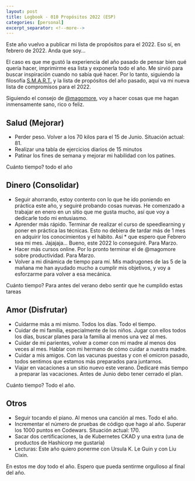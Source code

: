 ```yaml
---
layout: post
title: Logbook - 010 Propósitos 2022 (ESP)
categories: [personal]
excerpt_separator: <!--more-->
---
```




Este año vuelvo a publicar mi lista de propósitos para el 2022.  Eso sí, en febrero de 2022.  Anda que soy...

El caso es que me gustó la experiencia del año pasado de pensar bien qué quería hacer, imprimirme esa lista y exponerla todo el año.  Me sirvió para buscar inspiración cuando no sabía qué hacer.  Por lo tanto, siguiendo la filosofía [S.M.A.R.T.](https://www.goalsontrack.com/blog/2013/02/07/smart-goals/) y la lista de propósitos del año pasado, aquí va mi nueva lista de compromisos para el 2022.

Siguiendo el consejo de [@magomore](https://twitter.com/magomore), voy a hacer cosas que me hagan inmensamente sano, rico o feliz.

<!--more-->

## Salud (Mejorar)

* Perder peso.  Volver a los 70 kilos para el 15 de Junio. Situación actual: 81.
* Realizar una tabla de ejercicios diarios de 15 minutos
* Patinar los fines de semana y mejorar mi habilidad con los patines.


Cuánto tiempo? todo el año

## Dinero (Consolidar)

* Seguir ahorrando, estoy contento con lo que he ido poniendo en práctica este año, y seguiré probando cosas nuevas.  He comenzado a trabajar en enero en un sitio que me gusta mucho, así que voy a dedicarle todo mi entusiasmo.
* Aprender más rápido.  Terminar de realizar el curso de speedlearning y poner en práctica las técnicas.  Esto no debiera de tardar más de 1 mes en adquirir los conocimientos y el hábito.  Así * que espero que Febrero sea mi mes.   Jajajaja... Bueno, este 2022 lo conseguiré.  Para Marzo.
* Hacer más cursos online.  Por lo pronto terminar el de @magomore sobre productividad.  Para Marzo.
* Volver a mi dinámica de tiempo para mí.  Mis madrugones de las 5 de la mañana me han ayudado mucho a cumplir mis objetivos, y voy a esforzarme para volver a esa mecánica.

Cuánto tiempo? Para antes del verano debo sentir que he cumplido estas tareas

## Amor (Disfrutar)

* Cuidarme más a mi mismo. Todos los días. Todo el tiempo.
* Cuidar de mi familia, especialmente de los niños.  Jugar con ellos todos los días, buscar planes para la familia al menos una vez al mes.
* Cuidar de mi parientes, volver a comer con mi madre al menos dos veces al mes.  Hablar con mi hermano de cómo cuidar a nuestra madre.  
* Cuidar a mis amigos.  Con las vacunas puestas y con el omicron pasado, todos sentimos que estamos más preparados para juntarnos.
* Viajar en vacaciones a un sitio nuevo este verano.  Dedicaré más tiempo a preparar las vacaciones.  Antes de Junio debo tener cerrado el plan.

Cuánto tiempo? Todo el año.

## Otros

* Seguir tocando el piano.  Al menos una canción al mes.  Todo el año.
* Incrementar el número de pruebas de código que hago al año.  Superar los 1000 puntos en Codewars. Situación actual: 170.
* Sacar dos certificaciones, la de Kubernetes CKAD y una extra (una de productos de Hashicorp me gustaría)
* Lecturas: Este año quiero ponerme con Ursula K. Le Guin y con Liu Cixin.

En estos me doy todo el año.  Espero que pueda sentirme orgulloso al final del año.

